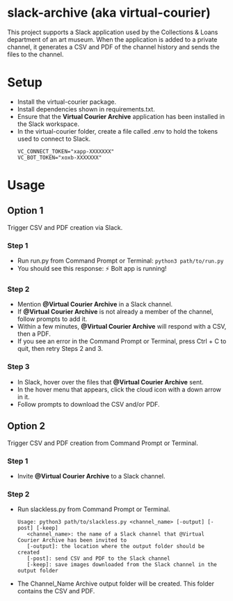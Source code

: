 # slack-archive (aka virtual-courier)
This project supports a Slack application used by the Collections & Loans department of an art museum. When the application is added to a private channel, it generates a CSV and PDF of the channel history and sends the files to the channel. 
# Setup
- Install the virtual-courier package.
- Install dependencies shown in requirements.txt.
- Ensure that the __Virtual Courier Archive__ application has been installed in the Slack workspace.
- In the virtual-courier folder, create a file called .env to hold the tokens used to connect to Slack.
  ```
  VC_CONNECT_TOKEN="xapp-XXXXXXX"
  VC_BOT_TOKEN="xoxb-XXXXXXX"
  ```
# Usage
## Option 1
Trigger CSV and PDF creation via Slack.
### Step 1
- Run run.py from Command Prompt or Terminal: `python3 path/to/run.py`
- You should see this response: ⚡️ Bolt app is running!
### Step 2
- Mention __@Virtual Courier Archive__ in a Slack channel.
- If __@Virtual Courier Archive__ is not already a member of the channel, follow prompts to add it.
- Within a few minutes, __@Virtual Courier Archive__ will respond with a CSV, then a PDF.
- If you see an error in the Command Prompt or Terminal, press Ctrl + C to quit, then retry Steps 2 and 3.
### Step 3
- In Slack, hover over the files that __@Virtual Courier Archive__ sent.
- In the hover menu that appears, click the cloud icon with a down arrow in it.
- Follow prompts to download the CSV and/or PDF.
## Option 2
Trigger CSV and PDF creation from Command Prompt or Terminal.
### Step 1
- Invite __@Virtual Courier Archive__ to a Slack channel.
### Step 2
- Run slackless.py from Command Prompt or Terminal.
  ```
  Usage: python3 path/to/slackless.py <channel_name> [-output] [-post] [-keep]
     <channel_name>: the name of a Slack channel that @Virtual Courier Archive has been invited to
     [-output]: the location where the output folder should be created
     [-post]: send CSV and PDF to the Slack channel
     [-keep]: save images downloaded from the Slack channel in the output folder
  ```
- The Channel_Name Archive output folder will be created. This folder contains the CSV and PDF.
